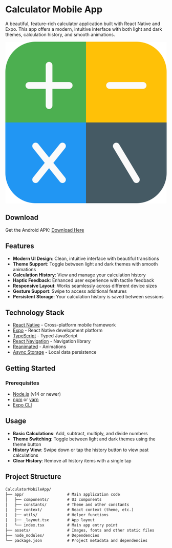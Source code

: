 # Calculator Mobile App

A beautiful, feature-rich calculator application built with React Native and Expo. This app offers a modern, intuitive interface with both light and dark themes, calculation history, and smooth animations.

<div align="center">
  <img src="assets/images/icon2.png" alt="Calculator App">
</div>

## Download

Get the Android APK: [Download Here](https://expo.dev/accounts/m.sundae/projects/CalculatorMobileApp/builds/6cf61110-b708-48f8-a5ab-119bfeeb6a13)

## Features

- **Modern UI Design**: Clean, intuitive interface with beautiful transitions
- **Theme Support**: Toggle between light and dark themes with smooth animations
- **Calculation History**: View and manage your calculation history
- **Haptic Feedback**: Enhanced user experience with tactile feedback
- **Responsive Layout**: Works seamlessly across different device sizes
- **Gesture Support**: Swipe to access additional features
- **Persistent Storage**: Your calculation history is saved between sessions

## Technology Stack

- [React Native](https://reactnative.dev/) - Cross-platform mobile framework
- [Expo](https://expo.dev/) - React Native development platform
- [TypeScript](https://www.typescriptlang.org/) - Typed JavaScript
- [React Navigation](https://reactnavigation.org/) - Navigation library
- [Reanimated](https://docs.swmansion.com/react-native-reanimated/) - Animations
- [Async Storage](https://react-native-async-storage.github.io/async-storage/) - Local data persistence

## Getting Started

### Prerequisites

- [Node.js](https://nodejs.org/) (v14 or newer)
- [npm](https://www.npmjs.com/) or [yarn](https://yarnpkg.com/)
- [Expo CLI](https://docs.expo.dev/get-started/installation/)

## Usage

- **Basic Calculations**: Add, subtract, multiply, and divide numbers
- **Theme Switching**: Toggle between light and dark themes using the theme button
- **History View**: Swipe down or tap the history button to view past calculations
- **Clear History**: Remove all history items with a single tap

## Project Structure


 ```
 CalculatorMobileApp/
 ├── app/                   # Main application code
 │   ├── components/        # UI components
 │   ├── constants/         # Theme and other constants
 │   ├── context/           # React context (theme, etc.)
 │   ├── utils/             # Helper functions
 │   ├── _layout.tsx        # App layout
 │   └── index.tsx          # Main app entry point
 ├── assets/                # Images, fonts and other static files
 ├── node_modules/          # Dependencies
 └── package.json           # Project metadata and dependencies
 ```
 